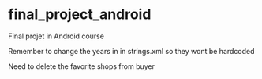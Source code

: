 # final_project_android
Final projet in Android course

Remember to change the years in <string-array name="credit_card_year"> in strings.xml so they wont be hardcoded

Need to delete the favorite shops from buyer
